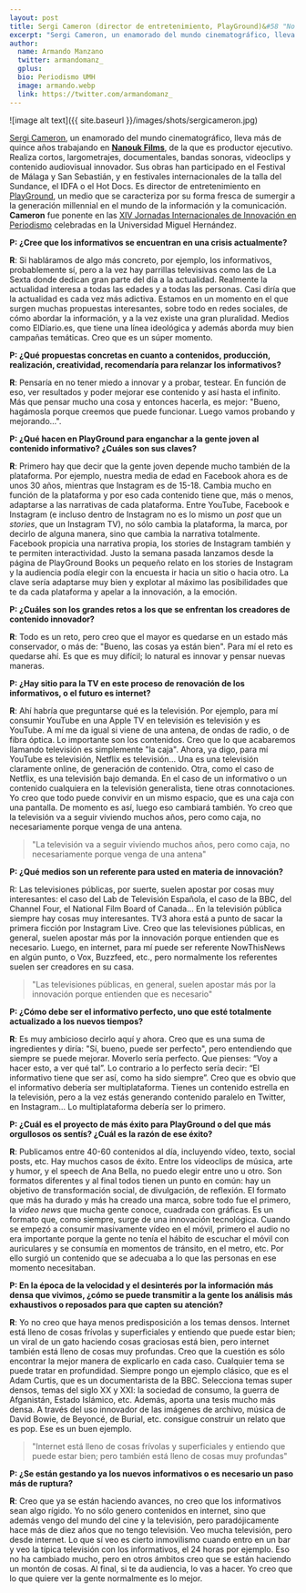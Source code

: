 ```yaml
---
layout: post
title: Sergi Cameron (director de entretenimiento, PlayGround)&#58 "No creo que haya menos predisposición a los temas densos"
excerpt: "Sergi Cameron, un enamorado del mundo cinematográfico, lleva más de quince años trabajando en Nanouk Films, de la que es productor ejecutivo. Realiza cortos, largometrajes, documentales, bandas sonoras, videoclips y contenido audiovisual innovador. Sus obras han participado en el Festival de Málaga y San Sebastián, y en festivales internacionales de la talla del Sundance, el IDFA o el Hot Docs. Es director de entretenimiento en PlayGround, un medio que se caracteriza por su forma fresca de sumergir a la generación millennial en el mundo de la información y la comunicación. Cameron fue ponente en las XIV Jornadas Internacionales de Innovación en Periodismo celebradas en la Universidad Miguel Hernández."
author:
  name: Armando Manzano
  twitter: armandomanz_
  gplus:  
  bio: Periodismo UMH
  image: armando.webp
  link: https://twitter.com/armandomanz_
---
```

![image alt text]({{ site.baseurl }}/images/shots/sergicameron.jpg)

[Sergi Cameron](http://www.sergicameron.com/), un enamorado del mundo cinematográfico, lleva más de quince años trabajando en **[Nanouk Films](http://nanouk.tv/)**, de la que es productor ejecutivo. Realiza cortos, largometrajes, documentales, bandas sonoras, videoclips y contenido audiovisual innovador. Sus obras han participado en el Festival de Málaga y San Sebastián, y en festivales internacionales de la talla del Sundance, el IDFA o el Hot Docs. Es director de entretenimiento en [PlayGround](https://www.playgroundmag.net/), un medio que se caracteriza por su forma fresca de sumergir a la generación millennial en el mundo de la información y la comunicación. **Cameron** fue ponente en las [XIV Jornadas Internacionales de Innovación en Periodismo](http://mip.umh.es/blog/2018/11/20/diez-formas-innovar-formatos-audiovisuales-informativo/) celebradas en la Universidad Miguel Hernández.

**P: ¿Cree que los informativos se encuentran en una crisis actualmente?**

**R**: Si habláramos de algo más concreto, por ejemplo, los informativos, probablemente sí, pero a la vez hay parrillas televisivas como las de La Sexta donde dedican gran parte del día a la actualidad. Realmente la actualidad interesa a todas las edades y a todas las personas. Casi diría que la actualidad es cada vez más adictiva. Estamos en un momento en el que surgen muchas propuestas interesantes, sobre todo en redes sociales, de cómo abordar la información, y a la vez existe una gran pluralidad. Medios como ElDiario.es, que tiene una línea ideológica y además aborda muy bien campañas temáticas. Creo que es un súper momento. 

**P: ¿Qué propuestas concretas en cuanto a contenidos, producción, realización, creatividad, recomendaría para relanzar los informativos?**

**R**: Pensaría en no tener miedo a innovar y a probar, testear. En función de eso, ver resultados y poder mejorar ese contenido y así hasta el infinito. Más que pensar mucho una cosa y entonces hacerla, es  mejor: "Bueno, hagámosla porque creemos que puede funcionar. Luego vamos probando y mejorando…".

**P: ¿Qué hacen en PlayGround para enganchar a la gente joven al contenido informativo? ¿Cuáles son sus claves?**

**R**: Primero hay que decir que la gente joven depende mucho también de la plataforma. Por ejemplo, nuestra media de edad en Facebook ahora es de unos 30 años, mientras que Instagram es de 15-18. Cambia mucho en función de la plataforma y por eso cada contenido tiene que, más o menos, adaptarse a las narrativas de cada plataforma. Entre YouTube, Facebook e Instagram (e incluso dentro de Instagram no es lo mismo un *post* que un *stories*, que un Instagram TV), no sólo cambia la plataforma, la marca, por decirlo de alguna manera, sino que cambia la narrativa totalmente. Facebook propicia una narrativa propia, los stories de Instagram también y te permiten interactividad. Justo la semana pasada lanzamos desde la página de PlayGround Books un pequeño relato en los stories de Instagram y la audiencia podía elegir con la encuesta ir hacia un sitio o hacia otro. La clave sería adaptarse muy bien y explotar al máximo las posibilidades que te da cada plataforma y apelar a la innovación, a la emoción.

**P: ¿Cuáles son los grandes retos a los que se enfrentan los creadores de contenido innovador?**

**R**: Todo es un reto, pero creo que el mayor es quedarse en un estado más conservador, o más de: "Bueno, las cosas ya están bien". Para mí el reto es quedarse ahí. Es que es muy difícil; lo natural es innovar y pensar nuevas maneras.

**P: ¿Hay sitio para la TV en este proceso de renovación de los informativos, o el futuro es internet?**

**R**: Ahí habría que preguntarse qué es la televisión. Por ejemplo, para mí consumir YouTube en una Apple TV en televisión es televisión y es YouTube. A mí me da igual si viene de una antena, de ondas de radio, o de fibra óptica. Lo importante son los contenidos. Creo que lo que acabaremos llamando televisión es simplemente "la caja". Ahora, ya digo, para mí YouTube es televisión, Netflix es televisión… Una es una televisión claramente online, de generación de contenido. Otra, como el caso de Netflix, es una televisión bajo demanda. En el caso de un informativo o un contenido cualquiera en la televisión generalista, tiene otras connotaciones. Yo creo que todo puede convivir en un mismo espacio, que es una caja con una pantalla. De momento es así, luego eso cambiará también. Yo creo que la televisión va a seguir viviendo muchos años, pero como caja, no necesariamente porque venga de una antena.

>"La televisión va a seguir viviendo muchos años, pero como caja, no necesariamente porque venga de una antena"

**P: ¿Qué medios son un referente para usted en materia de innovación?**

R: Las televisiones públicas, por suerte, suelen apostar por cosas muy interesantes: el caso del Lab de Televisión Española, el caso de la BBC, del Channel Four, el National Film Board of Canada… En la televisión pública siempre hay cosas muy interesantes. TV3 ahora está a punto de sacar la primera ficción por Instagram Live. Creo que las televisiones públicas, en general, suelen apostar más por la innovación porque entienden que es necesario. Luego, en internet, para mí puede ser referente NowThisNews en algún punto, o Vox, Buzzfeed, etc., pero normalmente los referentes suelen ser creadores en su casa.

>"Las televisiones públicas, en general, suelen apostar más por la innovación porque entienden que es necesario"

**P: ¿Cómo debe ser el informativo perfecto, uno que esté totalmente actualizado a los nuevos tiempos?**

**R**: Es muy ambicioso decirlo aquí y ahora. Creo que es una suma de ingredientes y diría: "Sí, bueno, puede ser perfecto", pero entendiendo que siempre se puede mejorar. Moverlo sería perfecto. Que pienses: “Voy a hacer esto, a ver qué tal”. Lo contrario a lo perfecto sería decir: “El informativo tiene que ser así, como ha sido siempre”. Creo que es obvio que el informativo debería ser multiplataforma. Tienes un contenido estrella en la televisión, pero a la vez estás generando contenido paralelo en Twitter, en Instagram… Lo multiplataforma debería ser lo primero.

**P: ¿Cuál es el proyecto de más éxito para PlayGround o del que más orgullosos os sentís? ¿Cuál es la razón de ese éxito?**

**R**: Publicamos entre 40-60 contenidos al día, incluyendo vídeo, texto, social posts, etc. Hay muchos casos de éxito. Entre los videoclips de música, arte y humor, y el speech de Ana Bella, no puedo elegir entre uno u otro. Son formatos diferentes y al final todos tienen un punto en común: hay un objetivo de transformación social, de divulgación, de reflexión. El formato que más ha durado y más ha creado una marca, sobre todo fue el primero, la *video news* que mucha gente conoce, cuadrada con gráficas. Es un formato que, como siempre, surge de una innovación tecnológica. Cuando se empezó a consumir masivamente vídeo en el móvil, primero el audio no era importante porque la gente no tenía el hábito de escuchar el móvil con auriculares y se consumía en momentos de tránsito, en el metro, etc. Por ello surgió un contenido que se adecuaba a lo que las personas en ese momento necesitaban.

**P: En la época de la velocidad y el desinterés por la información más densa que vivimos, ¿cómo se puede transmitir a la gente los análisis más exhaustivos o reposados para que capten su atención?**

**R**: Yo no creo que haya menos predisposición a los temas densos. Internet está lleno de cosas frívolas y superficiales y entiendo que puede estar bien; un viral de un gato haciendo cosas graciosas está bien, pero internet también está lleno de cosas muy profundas. Creo que la cuestión es sólo encontrar la mejor manera de explicarlo en cada caso. Cualquier tema se puede tratar en profundidad. Siempre pongo un ejemplo clásico, que es el Adam Curtis, que es un documentarista de la BBC. Selecciona temas super densos, temas del siglo XX y XXI: la sociedad de consumo, la guerra de Afganistán, Estado Islámico, etc. Además, aporta una tesis mucho más densa. A través del uso innovador de las imágenes de archivo, música de David Bowie, de Beyoncé, de Burial, etc. consigue construir un relato que es pop. Ese es un buen ejemplo.

>"Internet está lleno de cosas frívolas y superficiales y entiendo que puede estar bien; pero también está lleno de cosas muy profundas"

**P: ¿Se están gestando ya los nuevos informativos o es necesario un paso más de ruptura?**

**R**: Creo que ya se están haciendo avances, no creo que los informativos sean algo rígido. Yo no sólo genero contenidos en internet, sino que además vengo del mundo del cine y la televisión, pero paradójicamente hace más de diez años que no tengo televisión. Veo mucha televisión, pero desde internet. Lo que sí veo es cierto inmovilismo cuando entro en un bar y veo la típica televisión con los informativos, el 24 horas por ejemplo. Eso no ha cambiado mucho, pero en otros ámbitos creo que se están haciendo un montón de cosas. Al final, si te da audiencia, lo vas a hacer. Yo creo que lo que quiere ver la gente normalmente es lo mejor.
